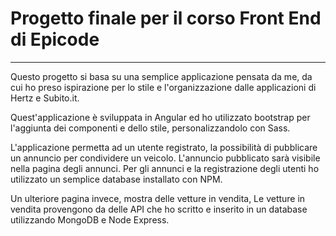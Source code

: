 # Progetto finale per il corso Front End di Epicode

---

Questo progetto si basa su una semplice applicazione pensata da me, da cui ho preso ispirazione per lo stile e l'organizzazione dalle applicazioni di Hertz e Subito.it.

Quest'applicazione è sviluppata in Angular ed ho utilizzato bootstrap per l'aggiunta dei componenti e dello stile, personalizzandolo con Sass.

L'applicazione permetta ad un utente registrato, la possibilità di pubblicare un annuncio per condividere un veicolo.
L'annuncio pubblicato sarà visibile nella pagina degli annunci.
Per gli annunci e la registrazione degli utenti ho utilizzato un semplice database installato con NPM.

Un ulteriore pagina invece, mostra delle vetture in vendita,
Le vetture in vendita provengono da delle API che ho scritto e inserito in un database utilizzando MongoDB e Node Express.
